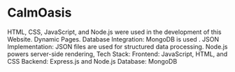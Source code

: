 # CalmOasis
HTML, CSS, JavaScript, and Node.js were used in the development of this Website. Dynamic Pages. Database Integration: MongoDB is used . JSON Implementation: JSON files are used for structured data processing. Node.js powers server-side rendering,  Tech Stack:  Frontend: JavaScript, HTML, and CSS Backend: Express.js and Node.js Database: MongoDB 

